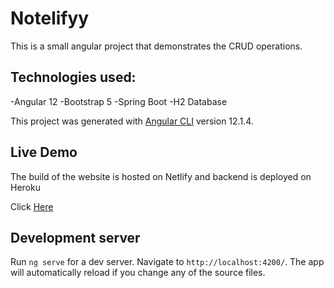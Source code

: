 # Notelifyy

This is a small angular project that demonstrates the CRUD operations.

## Technologies used: 
  
  -Angular 12
  -Bootstrap 5
  -Spring Boot
  -H2 Database


This project was generated with [Angular CLI](https://github.com/angular/angular-cli) version 12.1.4.

## Live Demo 

The build of the website is hosted on Netlify and backend is deployed on Heroku

Click [Here](https://Notelifyy.netlify.app)

## Development server

Run `ng serve` for a dev server. Navigate to `http://localhost:4200/`. The app will automatically reload if you change any of the source files.
